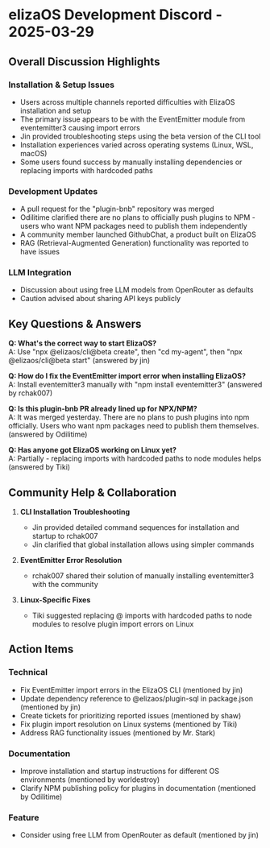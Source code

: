 # elizaOS Development Discord - 2025-03-29

## Overall Discussion Highlights

### Installation & Setup Issues
- Users across multiple channels reported difficulties with ElizaOS installation and setup
- The primary issue appears to be with the EventEmitter module from eventemitter3 causing import errors
- Jin provided troubleshooting steps using the beta version of the CLI tool
- Installation experiences varied across operating systems (Linux, WSL, macOS)
- Some users found success by manually installing dependencies or replacing imports with hardcoded paths

### Development Updates
- A pull request for the "plugin-bnb" repository was merged
- Odilitime clarified there are no plans to officially push plugins to NPM - users who want NPM packages need to publish them independently
- A community member launched GithubChat, a product built on ElizaOS
- RAG (Retrieval-Augmented Generation) functionality was reported to have issues

### LLM Integration
- Discussion about using free LLM models from OpenRouter as defaults
- Caution advised about sharing API keys publicly

## Key Questions & Answers

**Q: What's the correct way to start ElizaOS?**  
A: Use "npx @elizaos/cli@beta create", then "cd my-agent", then "npx @elizaos/cli@beta start" (answered by jin)

**Q: How do I fix the EventEmitter import error when installing ElizaOS?**  
A: Install eventemitter3 manually with "npm install eventemitter3" (answered by rchak007)

**Q: Is this plugin-bnb PR already lined up for NPX/NPM?**  
A: It was merged yesterday. There are no plans to push plugins into npm officially. Users who want npm packages need to publish them themselves. (answered by Odilitime)

**Q: Has anyone got ElizaOS working on Linux yet?**  
A: Partially - replacing imports with hardcoded paths to node modules helps (answered by Tiki)

## Community Help & Collaboration

1. **CLI Installation Troubleshooting**
   - Jin provided detailed command sequences for installation and startup to rchak007
   - Jin clarified that global installation allows using simpler commands

2. **EventEmitter Error Resolution**
   - rchak007 shared their solution of manually installing eventemitter3 with the community

3. **Linux-Specific Fixes**
   - Tiki suggested replacing @ imports with hardcoded paths to node modules to resolve plugin import errors on Linux

## Action Items

### Technical
- Fix EventEmitter import errors in the ElizaOS CLI (mentioned by jin)
- Update dependency reference to @elizaos/plugin-sql in package.json (mentioned by jin)
- Create tickets for prioritizing reported issues (mentioned by shaw)
- Fix plugin import resolution on Linux systems (mentioned by Tiki)
- Address RAG functionality issues (mentioned by Mr. Stark)

### Documentation
- Improve installation and startup instructions for different OS environments (mentioned by worldestroy)
- Clarify NPM publishing policy for plugins in documentation (mentioned by Odilitime)

### Feature
- Consider using free LLM from OpenRouter as default (mentioned by jin)
